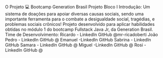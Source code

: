 O Projeto 
💻 Bootcamp Generation Brasil Projeto Bloco I
Introdução:
Um sistema de doações para apoiar diversas causas sociais, sendo uma importante ferramenta para o combate a desigualdade social, tragédias, e problemas sociais crônicos!
Projeto desenvolvido para aplicar habilidades obtidas no módulo 1 do bootcamp Fullstack Java Jr, da Generation Brasil.
Time de Desenvolvimento:
Ricardo - LinkedIn GitHub @mr-ricadoberti
João Pedro - LinkedIn GitHub @
Emanuel -LinkedIn GitHub 
Sabrina - LinkedIn GitHub 
Samara - LinkedIn GitHub @
Miguel -LinkedIn GitHub @
Rosi -LinkedIn GitHub @


